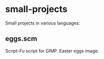 # small-projects
Small projects in various languages:

## eggs.scm
Script-Fu script for GIMP. Easter eggs image.
